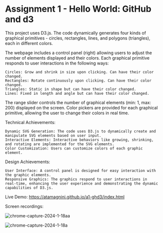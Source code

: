 Assignment 1 - Hello World: GitHub and d3  
===

This project uses D3.js. The code dynamically generates four kinds of graphical primitives - circles, rectangles, lines, and polygons (triangles), each in different colors.

The webpage includes a control panel (right) allowing users to adjust the number of elements displayed and their colors. Each graphical primitive responds to user interactions in the following ways:
    
    Circles: Grow and shrink in size upon clicking. Can have their color changed.
    Rectangles: Rotate continuously upon clicking. Can have their color changed.
    Triangles: Static in shape but can have their color changed.
    Lines: Fixed in length and angle but can have their color changed.
    
The range slider controls the number of graphical elements (min: 1, max: 200) displayed on the screen. Color pickers are provided for each graphical primitive, allowing the user to change their colors in real time.

Technical Achievements:
    
    Dynamic SVG Generation: The code uses D3.js to dynamically create and manipulate SVG elements based on user input.
    Interactive Elements: Interactive behaviors like growing, shrinking, and rotating are implemented for the SVG elements.
    Color Customization: Users can customize colors of each graphic element.

Design Achievements:
   
    User Interface: A control panel is designed for easy interaction with the graphic elements.
    Responsive Graphics: The graphics respond to user interactions in real-time, enhancing the user experience and demonstrating the dynamic capabilities of D3.js.

Live Demo: https://atamagnini.github.io/a1-ghd3/index.html

Screen recordings:

![chrome-capture-2024-1-18aa](https://github.com/atamagnini/a1-ghd3/assets/54758161/d9fbc146-3183-451c-8fd7-96499de0ca70)

![chrome-capture-2024-1-18a](https://github.com/atamagnini/a1-ghd3/assets/54758161/8470ec58-0970-4a93-9860-f8aa3f0cacd8)

